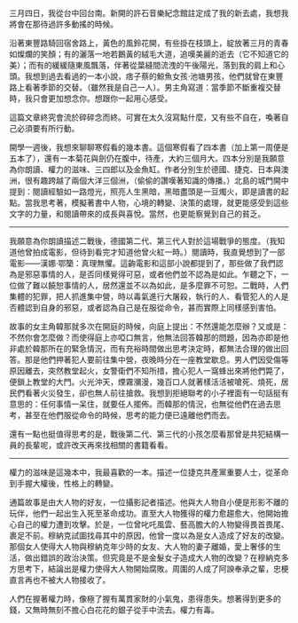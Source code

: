 三月四日，我從台中回台南。新開的許石音樂紀念館註定成了我的新去處，我想我將會在那待過許多動搖的時候。

沿著東豐路騎回宿舍路上，黃色的風鈴花開，有些掛在枝頭上，綻放著三月的青春如燦爛的笑顏；有的灑落一地若鵝黃的絨毛大道，追嘆美麗的逝去（它不知道它的美）；而有的緩緩隨東風飄落，伴著從葉縫間流洩的午後陽光，落到我的肩上和心頭。我想到過去看過的一本小說，痞子蔡的鯨魚女孩‧池塘男孩，他們就曾在東豐路上看著季節的交替。（雖然我是自己一人）。男主角寫道：當季節不斷重複交替時，我只會更加想念你。想跟你一起用心感受。

這篇文章終究會流於碎碎念而終。可實在太久沒寫點什麼，又有些不自在，喚著自己必須要有所行動。

開學一週後，我想來聊聊寒假看的幾本書。這個寒假看了四本書（加上第一周便是五本了），還有一本菊花與劍仍在腹中，待產，大約三個月大。四本分別是我願意為你朗讀、權力的滋味、三四郎以及金魚缸。作者分別生於德國、捷克、日本與澳洲，很有趣跨越了兩個大洋三個洲，（偷偷的讚嘆著知識的傳播。）北島的城門開中提到：閱讀經驗如一路燈光，照亮人生黑暗，黑暗盡頭是一豆燭火，即是讀書的起點。當我思考著，模擬著書中人物，心境的轉變、決策的處理，就更能感受到這些文字的力量，和閱讀帶來的成長與喜悅。當然，也更能察覺到自己的貧乏。

---

我願意為你朗讀描述二戰後，德國第二代、第三代人對於這場戰爭的態度。（我知道他曾拍成電影，但待到看完才知道他曾火紅一時。）閱讀時，我直覺想到了一部電影——漢娜‧鄂籣：真理無懼。這齣電影和這部小說都提到了，那些做了我們認為是邪惡事情的人，是否同樣覺得可惡，或者他們並不認為是如此。乍聽之下，一位做了難以饒恕事情的人，居然還並不以為如此，是多麼罪不可恕。二戰時，人們集體的犯罪，把人抓進集中營，時以毒氣進行大屠殺，執行的人、看管犯人的人是否體認到自身的邪惡，或者認為自己是在服從命令，甚而實際上同樣感到害怕。

故事的女主角韓那就多次在開庭的時候，向庭上提出：不然還能怎麼辦？又或是：不然你會怎麼做？而使得庭上亦啞口無言，他無法回答韓那的問題，因為亦即是他非處於韓那所在的緊急情況，而有充裕時間做出思考決定時，都無法合理的做出回答。那是他們押著犯人要前往集中營，夜晚時分在一座教堂歇息。男人們因受傷等原因離去，突然教堂起火，女警衛們不知所措，擔心犯人一窩蜂出來將他們斃了，便鎖上教堂的大門。火光沖天，煙霧瀰漫，幾百口人就著樣活活被嗆死、燒死，居民們看著火災發生，卻也無人前往搶救。我想到拒絕聯考的小子裡面有一句話挺有意思的：任何事情一呆住，就要任人擺佈。而韓那的情況，也無從他們在過去思考，甚至在他們服從命令的時候，思考的能力便已遠離他們而去。

還有一點也挺值得思考的是，戰後第二代、第三代的小孩怎麼看那曾是共犯結構一員的長輩呢，或許改天再來找相關的書籍看看。

---

權力的滋味是這幾本中，我最喜歡的一本。描述一位捷克共產黨重要人士，從革命到手握大權後，性格上的轉變。

通篇故事是由大人物的好友，一位攝影記者描述。他與大人物自小便是形影不離的玩伴，他們一起出生入死至革命成功。直至大人物獲得的權力愈趨愈大，他開始擔心自己的權力遭到攻擊。於是，一位曾叱吒風雲、藝高膽大的人物變得畏首畏尾、裹足不前。穆納克試圖找尋其中的原因，他曾一度以為是女人造成了好友的改變。那個女人使得大人物與穆納克年少時的女友、大人物的妻子離婚，愛上奢侈的生活，做出錯誤的政治決策。但究竟是不是金髮女子造成大人物的改變？在穆納克多方思考下，結論出是權力使得大人物開始腐敗。周圍的人成了阿諛奉承之輩，忠梗直言再也不被大人物接收了。

人們在握著權力時，像極了握有萬貫家財的小氣鬼，患得患失。想著得到更多的錢，又無時無刻不擔心白花花的銀子從手中流去。權力有毒。

